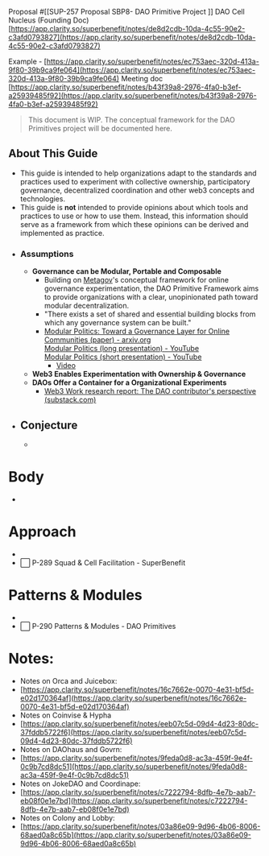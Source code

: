 Proposal
#[[SUP-257 Proposal SBP8- DAO Primitive Project
]] 
DAO Cell Nucleus (Founding Doc)
[https://app.clarity.so/superbenefit/notes/de8d2cdb-10da-4c55-90e2-c3afd0793827](https://app.clarity.so/superbenefit/notes/de8d2cdb-10da-4c55-90e2-c3afd0793827) 

Example - [https://app.clarity.so/superbenefit/notes/ec753aec-320d-413a-9f80-39b9ca9fe064](https://app.clarity.so/superbenefit/notes/ec753aec-320d-413a-9f80-39b9ca9fe064) 
Meeting doc [https://app.clarity.so/superbenefit/notes/b43f39a8-2976-4fa0-b3ef-a25939485f92](https://app.clarity.so/superbenefit/notes/b43f39a8-2976-4fa0-b3ef-a25939485f92) 

>This document is WIP. The conceptual framework for the DAO Primitives project will be documented here.
## About This Guide
- This guide is intended to help organizations adapt to the standards and practices used to experiment with collective ownership, participatory governance, decentralized coordination and other web3 concepts and technologies.
- This guide is **not** intended to provide opinions about which tools and practices to use or how to use them. Instead, this information should serve as a framework from which these opinions can be derived and implemented as practice.
- ### Assumptions
	- **Governance can be Modular, Portable and Composable**
		- Building on [Metagov](https://metagov.org/)'s conceptual framework for online governance experimentation, the DAO Primitive Framework aims to provide organizations with a clear, unopinionated path toward modular decentralization.
		- "There exists a set of shared and essential building blocks from which any governance system can be built."
		- [Modular Politics: Toward a Governance Layer for Online Communities (paper) - arxiv.org](https://arxiv.org/pdf/2005.13701.pdf)  
[Modular Politics (long presentation) - YouTube](https://www.youtube.com/watch?v=981FhtbX8vU)  
[Modular Politics (short presentation) - YouTube](https://www.youtube.com/watch?v=x1FvWQ3WEAE)
			- [Video](https://www.youtube.com/watch?v=x1FvWQ3WEAE)
	- **Web3 Enables Experimentation with Ownership & Governance**
	- **DAOs Offer a Container for a Organizational Experiments**
		- [Web3 Work research report: The DAO contributor's perspective (substack.com)](https://otherinternet.substack.com/p/web3-work-research-report)
- ## Conjecture
	- 

# Body
- 

# Approach
-  
- ⬜️ P-289 Squad & Cell Facilitation - SuperBenefit

# Patterns & Modules
-  
- ⬜️ P-290 Patterns & Modules - DAO Primitives

# Notes:
- Notes on Orca and Juicebox:
- [https://app.clarity.so/superbenefit/notes/16c7662e-0070-4e31-bf5d-e02d170364af](https://app.clarity.so/superbenefit/notes/16c7662e-0070-4e31-bf5d-e02d170364af) 
- Notes on Coinvise & Hypha 
- [https://app.clarity.so/superbenefit/notes/eeb07c5d-09d4-4d23-80dc-37fddb5722f6](https://app.clarity.so/superbenefit/notes/eeb07c5d-09d4-4d23-80dc-37fddb5722f6) 
- Notes on DAOhaus and Govrn:
- [https://app.clarity.so/superbenefit/notes/9feda0d8-ac3a-459f-9e4f-0c9b7cd8dc51](https://app.clarity.so/superbenefit/notes/9feda0d8-ac3a-459f-9e4f-0c9b7cd8dc51) 
-  Notes on JokeDAO and Coordinape:
- [https://app.clarity.so/superbenefit/notes/c7222794-8dfb-4e7b-aab7-eb08f0e1e7bd](https://app.clarity.so/superbenefit/notes/c7222794-8dfb-4e7b-aab7-eb08f0e1e7bd) 
-  Notes on Colony and Lobby:
- [https://app.clarity.so/superbenefit/notes/03a86e09-9d96-4b06-8006-68aed0a8c65b](https://app.clarity.so/superbenefit/notes/03a86e09-9d96-4b06-8006-68aed0a8c65b)
